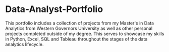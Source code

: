 # Data-Analyst-Portfolio
This portfolio includes a collection of projects from my Master's in Data Analytics from Western Governors University as well as other personal projects completed outside of my degree.  This serves to showcase my skills in Python, Excel, SQL and Tableau throughout the stages of the data analytics lifecycle. 
